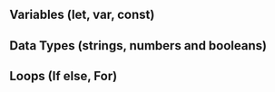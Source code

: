 ## Variables (let, var, const)
## Data Types (strings, numbers and booleans)
## Loops  (If else, For)


